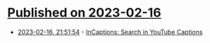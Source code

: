 # [Published on 2023-02-16](index.md)

* [2023-02-16, 21:51:54](https://news.ycombinator.com/item?id=34826944) - [InCaptions: Search in YouTube Captions](https://incaptions.com/)

